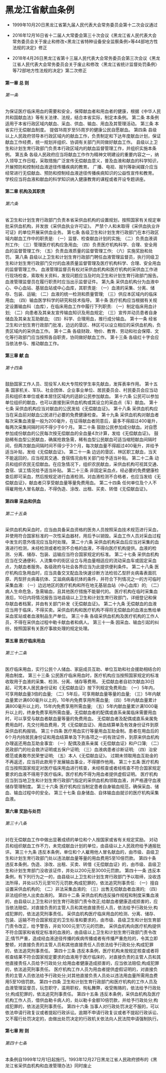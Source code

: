 # 黑龙江省献血条例

- 1999年10月20日黑龙江省第九届人民代表大会常务委员会第十二次会议通过

- 2016年12月16日省十二届人大常委会第三十次会议《黑龙江省人民代表大会常务委员会关于废止和修改<黑龙江省特种设备安全监察条例>等44部地方性法规的决定》修正

- 2018年4月26日黑龙江省第十三届人民代表大会常务委员会第三次会议《黑龙江省人民代表大会常务委员会关于废止和修改〈黑龙江省统计监督处罚条例〉等72部地方性法规的决定》第二次修正

<!-- INFO END -->

#### 第一章 总 则

###### 第一条

为保证医疗临床用血的需要和安全，保障献血者和用血者的健康，根据《中华人民共和国献血法》等有关法律、法规，结合本省实际，制定本条例。 第二条 本条例适用于本省行政区域内献血、采血、供血、输血、用血及其管理活动。 第三条 本省实行无偿献血制度。 提倡18周岁至55周岁的健康公民自愿献血。 第四条 县级以上人民政府领导本行政区域内的献血工作，负责制定和下达年度献血计划，保证献血工作经费，统一规划并组织、协调有关部门共同做好献血工作。 县级以上卫生和计划生育行政部门负责本行政区域内的献血监督管理工作，并组织实施本条例。 第五条 各级人民政府应当将献血工作作为精神文明建设的重要内容之一，纳入领导工作日程，采取措施广泛宣传无偿献血意义，普及血液和献血的科学知识，开展预防和控制经血液途径传播疾病的教育。 广播、电视、报刊等新闻媒介应当经常进行无偿献血、预防和控制经血液途径传播疾病知识的公益性宣传和教育。 学校应当将血液和献血的科学知识纳入健康教育的课程或者开设专题讲座。

#### 第二章 机构及其职责

###### 第六条

省卫生和计划生育行政部门负责本省采供血机构的设置规划，按照国家有关规定审批采供血机构，并发放《采供血执业许可证》。 严禁个人和未取得《采供血执业许可证》的单位开展采供血业务。 第七条 各级卫生和计划生育行政部门在本行政区域内献血工作中的职责是: （一）监督、检查献血计划的实施; （二）负责血液调剂工作; （三）管理医疗机构应急用血; （四）负责医疗机构科学、合理、安全用血的监督管理工作; （五）负责血液质量的监督管理工作; （六）实施奖励和处罚。 第八条 县级以上卫生和计划生育行政部门聘任血液管理监督员，执行同级卫生和计划生育行政部门交付的血液质量监督管理及医疗机构科学、合理、安全用血的监督管理工作。 血液管理监督员有权对采供血机构和医疗机构的采供血工作进行现场检查，索取有关资料，发现问题应当及时向卫生和计划生育行政部门报告。血液管理监督员在履行职责时应当出示监督证件。 第九条 采供血机构分为血液中心、中心血站、基层血站或中心血库，其职责是: （一）血液的采集、分离、储存、包装、运输; （二）血液的统一检测和质量管理; （三）供应本区域内的临床用血; （四）输血医学科学的研究和技术指导。 第十条 医疗机构应当根据有关规定设置输血科（血库），在临床用血工作中履行下列职责: （一）制定临床用血计划; （二）向患者及其亲友宣传输血知识及用血规定; （三）宣传并动员患者自身储血及其亲友互助献血; （四）科学、合理用血，推行成分输血。 第十一条 经省卫生和计划生育行政部门批准，边远的垦区、林区可以设立相应的采供血机构，负责区域内的采供血工作。 第十二条 各级财政、物价、教育、劳动和社会保障、文化等行政部门应当按照各自职责，协同做好献血工作。 第十三条 各级红十字会应当依法参与、推动献血工作。

#### 第三章 献 血

###### 第十四条

鼓励国家工作人员、现役军人和大专院校学生率先献血，发挥表率作用。 第十五条 国家机关、军队、社会团体、企业事业单位、居民委员会、村民委员会应当动员和组织本单位或者本居住区域内的适龄公民参加献血。 第十六条 公民可以参加单位组织的献血，也可以直接到采供血机构或其设立的采血点（车）献血。 第十七条 采供血机构应当对献血的公民发给《无偿献血证》。 第十八条 采供血机构应当在采血前对献血公民进行必要的免费健康检查。 第十九条 采供血机构对献血者每次采集血液量一般为200毫升，在征得献血者同意后，最多不得超过400毫升，每两次采集间隔时间不得少于6个月。 第二十条 鼓励公民参加成分献血。对自愿参加成份献血的公民每次按无偿献血的全血量4次计算，发给《无偿献血证》。 鼓励稀有血型公民献血，确属抢救急需，稀有血型公民献血可适当缩短献血间隔时间，但两次献血间隔时间不得少于3个月，每次献血量不得超过400毫升，并给予适当补贴，发给《无偿献血证》。 第二十一条 边远的垦区、林区职工献血，当天不能返回的，应当视其交通、食宿情况由有关部门给予适当补贴。 第二十二条 动员和组织农民无偿献血。在应急情况下，组织农民献血，采供血机构可视其交通、食宿、误工情况给予适当补贴。 第二十三条 非固定采血点，经必要的免费健康检查后即可采血，然后按规定进行血液检测。对血液检测不合格者，也应当发给《无偿献血证》，献血者只享受献血量等量免费用血。 第二十四条 任何单位及个人不得雇用他人冒名献血，不得伪造、涂改、出租、买卖、转借《无偿献血证》。

#### 第四章 采血和供血

###### 第二十五条

采供血机构采血时，应当由具备采血资格的医务人员按照采血技术规范进行采血，并使用符合国家标准的一次性采血器材，用后予以销毁。采血工作人员对采血过程中发生的意外情况应当及时处理。 第二十六条 采供血机构采血后应当对采集的血液进行检测，未经检测或者检测不合格的血液，不得向医疗机构提供。血液的检测、分离、储存、包装、运输应当符合国家规定的标准。 第二十七条 采供血机构应当在交通便利、人流集中的街区设立与用血量相适应的流动采血车或固定采血点，为献血者服务。各级政府与社会各界应当为此提供便利条件。 第二十八条 医疗机构应急用血时，应当具备交叉配血及快速诊断方法检验乙型肝炎病毒表面抗原、丙型肝炎病毒抗体、艾滋病病毒抗体的条件，并符合下列情况之一的方可临时采集血液: （一）边远地区的医疗机构和所在地无基层血站（中心血库）的; （二）病人生命危急，急需输血，且其他医疗措施不能替代的。 医疗机构在临时采集血液后，10日内将情况报告当地县级以上卫生和计划生育行政部门，详细登记和保存献血者档案，并由有关部门补发《无偿献血证》。 第二十九条 无偿献血的血液应当用于临床，不得买卖。采供血机构和医疗机构不得将无偿献血的血液出售给单采血浆站或者血液制品生产单位。 第三十条 各级采供血机构及医疗机构的工作人员，不得在采供血过程中勒卡献血者和病人。 第三十一条 因采血、输血引起的纠纷，按照国家有关医疗事故处理的规定处理。

#### 第五章 医疗临床用血

###### 第三十二条

医疗临床用血，实行公民个人储血、家庭成员互助、单位互助和社会援助相结合的用血制度。 第三十三条 公民医疗临床用血时，医疗机构应当按照国家规定的标准收取用于血液的采集、检测、分离、储存等费用。 无偿献血者自初次献血30日起，可凭本人居民身份证和《无偿献血证》按下列规定免费用血: （一）5年内，可享用献血量3倍的血量; （二）5年后，可享用献血量等量的血量; （三）5年内献血量累计满600毫升以上的，10年内免费享用所需血量; （四）5年内献血量累计满800毫升以上的，15年内免费享用所需血量; （五）5年内献血量累计满1000毫升以上的，终身免费享用所需血量。无偿献血者的配偶或直系亲属临床需要用血时，可以享受与献血者献血量等量的免费用血。 无偿献血者及配偶或直系亲属免费用血时，先交付用血费用，凭《无偿献血证》、用血结算单及有效身份证件到原采供血机构报销。 第三十四条 医疗用血实行等量用血互助金制。患者在用血后的6个月内持居民身份证和用血结算单及下列各项之一的有效证件，到原来供血机构办理返还用血互助金事宜: （一）配偶及直系亲属《无偿献血证》和户口簿; （二）民政部门的社会救济证明或五保户证明; （三）血液病患者诊断证明; （四）治安模范或勇敢市民荣誉证明; （五）本人《无偿献血证》。 过期未领取用血互助金的不再返还，应当将此款用于发展输血事业，不得挪作他用。 第三十五条 医疗机构应当按照国家规定对医疗临床用血进行核查，未经核查或者经核查不符合国家规定要求的血液不得用于医疗临床。医疗机构不得为用血者提供虚假证明。 医疗机构应当到当地卫生和计划生育行政部门指定的采供血机构领取血液，并严格遵守血液储存管理制度。 第三十六条 医疗机构应当制定患者自身输血规范，确保采血、储血、输血过程中的安全。 第三十七条 自身储血、自体输血由就诊的医疗机构采集血液。

#### 第六章 奖励与处罚

###### 第三十八条

对在无偿献血工作中做出显著成绩的单位和个人按国家或省有关规定奖励。 对动员和组织献血工作不力，未完成献血计划的单位，由县级以上人民政府给予通报批评。 第三十九条 违反本条例，单位和个人雇用他人冒名献血的，由市级、县级卫生和计划生育行政部门处以违法献血量等量的用血费用5至10倍罚款。 第四十条 违反本条例，伪造、涂改、出租、买卖、转借《无偿献血证》的，由市级、县级卫生和计划生育部门没收该证件，并处以200元至3000元罚款。 第四十一条 违反本条例，有下列行为之一的，由县级以上卫生和计划生育行政部门予以取缔，没收违法所得，并处以5万元至10万元罚款;构成犯罪的，依法追究刑事责任: （一）擅自设置采供血机构的; （二）非法采集血液的; （三）出售无偿献血者血液的; （四）非法组织他人出卖血液的。 第四十二条 采供血机构违反操作规程和制度采集血液的，由县级以上卫生和计划生育行政部门责令改正;给献血者健康造成损害的，应当依法赔偿，对直接负责的主管人员和其他直接责任人员，依法给予行政处分;构成犯罪的，依法追究刑事责任。 采供血机构医疗临床用血的检测、分离、储存、包装、运输不符合国家规定的卫生标准和要求的，由市级、县级卫生和计划生育部门责令改正，给予警告，并处1000元至1万元的罚款。 采供血机构向医疗机构提供不符合国家和省规定标准的血液的，由县级以上卫生和计划生育行政部门责令改正;情节严重，造成经血液途径传播的疾病传播或者有传播严重危险的，令其立即整顿，对直接负责的主管人员和其他直接责任人员依法给予行政处分;构成犯罪的，依法追究刑事责任。 第四十三条 违反本条例，医疗机构未按规定核查或者将核查结果不符合国家规定要求的血液用于医疗临床的，对直接负责的主管人员和其他直接责任人员给予行政处分;给用血者健康造成损害的，应当依法赔偿;构成犯罪的，依法追究刑事责任。 医疗机构工作人员为用血者提供虚假证明的，对直接负责的主管人员依法给予行政处分;对其他直接负责人员处以违法用血量所需用血费用5至10倍罚款。 第四十四条 卫生和计划生育行政部门和医疗机构的工作人员及血液管理监督员，玩忽职守，滥用职权，徇私舞弊，收受贿赂的，依法给予行政处分;构成犯罪的，依法追究刑事责任。 第四十五条 违反本条例，采供血机构及医疗机构工作人员，借供血勒卡病人的，处以勒卡金额10倍罚款，并给予行政处分;构成犯罪的，依法追究刑事责任。 第四十六条 当事人对行政处罚决定不服的，可以依法申请行政复议或者提起行政诉讼。逾期不申请行政复议或者不提起行政诉讼、又不履行处罚决定的，由做出处罚决定的行政机关依法向人民法院申请强制执行。

#### 第七章 附 则

###### 第四十七条

本条例自1999年12月1日起施行。1993年12月27日黑龙江省人民政府颁布的《黑龙江省采供血机构和血液管理办法》同时废止
